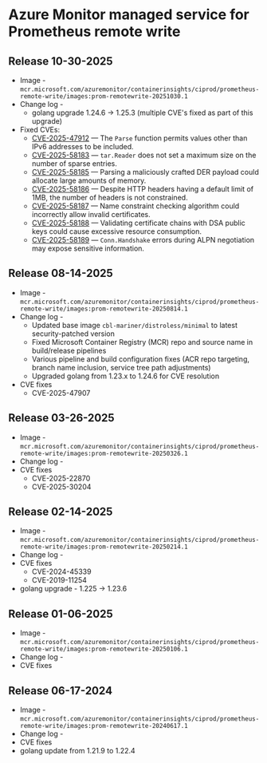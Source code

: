 # Azure Monitor managed service for Prometheus remote write

## Release 10-30-2025
* Image - `mcr.microsoft.com/azuremonitor/containerinsights/ciprod/prometheus-remote-write/images:prom-remotewrite-20251030.1`
* Change log -
  * golang upgrade 1.24.6 -> 1.25.3 (multiple CVE's fixed as part of this upgrade)
* Fixed CVEs:
    - [CVE-2025-47912](https://avd.aquasec.com/nvd/cve-2025-47912) — The `Parse` function permits values other than IPv6 addresses to be included.
    - [CVE-2025-58183](https://avd.aquasec.com/nvd/cve-2025-58183) — `tar.Reader` does not set a maximum size on the number of sparse entries.
    - [CVE-2025-58185](https://avd.aquasec.com/nvd/cve-2025-58185) — Parsing a maliciously crafted DER payload could allocate large amounts of memory.
    - [CVE-2025-58186](https://avd.aquasec.com/nvd/cve-2025-58186) — Despite HTTP headers having a default limit of 1MB, the number of headers is not constrained.
    - [CVE-2025-58187](https://avd.aquasec.com/nvd/cve-2025-58187) — Name constraint checking algorithm could incorrectly allow invalid certificates.
    - [CVE-2025-58188](https://avd.aquasec.com/nvd/cve-2025-58188) — Validating certificate chains with DSA public keys could cause excessive resource consumption.
    - [CVE-2025-58189](https://avd.aquasec.com/nvd/cve-2025-58189) — `Conn.Handshake` errors during ALPN negotiation may expose sensitive information.

## Release 08-14-2025
* Image - `mcr.microsoft.com/azuremonitor/containerinsights/ciprod/prometheus-remote-write/images:prom-remotewrite-20250814.1`
* Change log -
  * Updated base image `cbl-mariner/distroless/minimal` to latest security-patched version
  * Fixed Microsoft Container Registry (MCR) repo and source name in build/release pipelines
  * Various pipeline and build configuration fixes (ACR repo targeting, branch name inclusion, service tree path adjustments)
  * Upgraded golang from 1.23.x to 1.24.6 for CVE resolution
* CVE fixes
  - CVE-2025-47907

## Release 03-26-2025
* Image - `mcr.microsoft.com/azuremonitor/containerinsights/ciprod/prometheus-remote-write/images:prom-remotewrite-20250326.1`
* Change log -
* CVE fixes
   - CVE-2025-22870
   - CVE-2025-30204

## Release 02-14-2025
* Image - `mcr.microsoft.com/azuremonitor/containerinsights/ciprod/prometheus-remote-write/images:prom-remotewrite-20250214.1`
* Change log -
* CVE fixes
   - CVE-2024-45339
   - CVE-2019-11254
* golang upgrade - 1.225 -> 1.23.6

## Release 01-06-2025
* Image - `mcr.microsoft.com/azuremonitor/containerinsights/ciprod/prometheus-remote-write/images:prom-remotewrite-20250106.1`
* Change log -
* CVE fixes

## Release 06-17-2024
* Image - `mcr.microsoft.com/azuremonitor/containerinsights/ciprod/prometheus-remote-write/images:prom-remotewrite-20240617.1`
* Change log -
* CVE fixes
* golang update from 1.21.9 to 1.22.4
